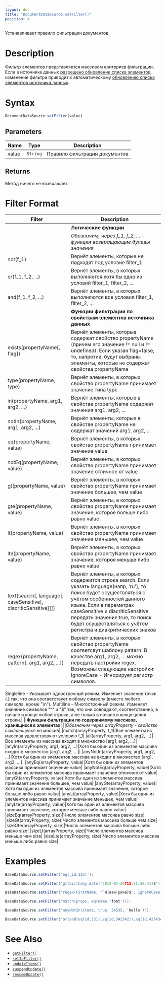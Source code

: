 ```yaml
---
layout: doc
title: "DocumentDataSource.setFilter()"
position: 4
---
```


Устанавливает правило фильтрации документов.

# Description

Фильтр элементов представляется массивом критериев фильтрации. 
Если в источнике данных [разрешено обновление списка элементов](../BaseDataSource.resumeUpdate/),
изменение фильтра приводит к автоматическому [обновлению списка элементов источника данных](../BaseDataSource.updateItems/).

# Syntax

```js
DocumentDataSource.setFilter(value)
```

## Parameters

|Name|Type|Description|
|----|----|-----------|
|value|`String`|Правило фильтрации документов|

## Returns

Метод ничего не возвращает.

# Filter Format

|Filter|Description|
|----|-----------|
||**Логические функции**|
||*Обозначим, через f_1, f_2, ... - функции возвращающие булевы значения*|
|not(f_1)|Вернёт элементы, которые не подходят под условие filter_1|
|or(f_1, f_2, ...)|Вернёт элементы, в которых выполняется хотя бы одно из условий filter_1, filter_2, ...|
|and(f_1, f_2, ...)|Вернёт элементы, в которых выполняются все условия filter_1, filter_2, ...|
||**Функции фильтрации по свойствам элементов источника данных**|
|exists(propertyName[, flag])|Вернёт элементы, которые содержат свойство propertyName (причем его значение != null и != undefined). Если указан flag=false, то, напротив, будут выбраны элементы, которые не содержат свойства propertyName|
|type(propertyName, type)|Вернёт элементы, в которых свойство propertyName принимает значение типа type|
|in(propertyName, arg1, arg2, ...)|Вернёт элементы, которые в свойстве propertyName содержат значения arg1, arg2, ...|
|notIn(propertyName, arg1, arg2, ...)|Вернёт элементы, которые в свойстве propertyName не содержат значений arg1, arg2, ...|
|eq(propertyName, value)|Вернёт элементы, в которых свойство propertyName принимает значение value|
|notEq(propertyName, value)|Вернёт элементы, в которых свойство propertyName принимает значение отличное от value|
|gt(propertyName, value)|Вернёт элементы, в которых свойство propertyName принимает значение большее, чем value|
|gte(propertyName, value)|Вернёт элементы, в которых свойство propertyName принимает значение, которое больше либо равно value|
|lt(propertyName, value)|Вернёт элементы, в которых свойство propertyName принимает значение меньшее, чем value|
|lte(propertyName, value)|Вернёт элементы, в которых свойство propertyName принимает значение, которое меньше либо равно value|
|text(search[, language[, caseSensitive[, diacriticSensitive]]])|Вернёт элементы, в которых содержится строка search. Если указать language(напр, 'ru'), то поиск будет осуществляться с учётом особенностей данного языка. Если в параметрах caseSensitive и diacriticSensitive передать значение true, то поиск будет осуществляться с учётом регистра и диакритических знаков|
|regex(propertyName, pattern[, arg1, arg2, ...])|Вернёт элементы, в которых свойство propertyName соответсвут шаблону pattern. В качестве arg1, arg2, ... можно передать настройки regex. Возможны следующие настройки: IgnoreCase - Игнорирует регистр символов.
Singleline - Указывает однострочный режим. Изменяет значение точки (.) так, что она соответствует любому символу (вместо любого символа, кроме "\n").
Multiline - Многострочный режим. Изменяет значение символов "^" и "$" так, что они совпадают, соответственно, в начале и конце любой строки, а не только в начале и конце целой строки.|
||**Функции фильтрации по содержимому массивов, хранящихся в элементах**|
||*Обозначим через arrayProperty - свойство ссылающееся на массив*|
|match(arrayProperty, f_1)|Все элементы из массива удовлетворяют условию f_1|
|all(arrayProperty, arg1, arg2, ...)|Все элементы из массива входят в множество [arg1, arg2, ...]|
|anyIn(arrayProperty, arg1, arg2, ...)|Хотя бы один из элементов массива входит в множество [arg1, arg2, ...]|
|anyNotIn(arrayProperty, arg1, arg2, ...)|Хотя бы один из элементов массива не входит в множество [arg1, arg2, ...]|
|anyEq(arrayProperty, value)|Хотя бы один из элементов массива принимает значение value|
|anyNotEq(arrayProperty, value)|Хотя бы один из элементов массива принимает значение отличное от value|
|anyGt(arrayProperty, value)|Хотя бы один из элементов массива принимает значение большее, чем value|
|anyGte(arrayProperty, value)|Хотя бы один из элементов массива принимает значение, которое больше либо равно value|
|anyLt(arrayProperty, value)|Хотя бы один из элементов массива принимает значение меньшее, чем value|
|anyLte(arrayProperty, value)|Хотя бы один из элементов массива принимает значение, которое меньше либо равно value|
|sizeEq(arrayProperty, size)|Число элементов массива равно size|
|sizeGt(arrayProperty, size)|Число элементов массива больше чем size|
|sizeGte(arrayProperty, size)|Число элементов массива больше либо равно size|
|sizeLt(arrayProperty, size)|Число элементов массива меньше чем size|
|sizeLte(arrayProperty, size)|Число элементов массива меньше либо равно size|

# Examples

```js
BaseDataSource.setFilter('eq(_id,123)');
```

```js
BaseDataSource.setFilter('gt(birthday,date('2012-01-26T13:51:50.417Z'))');
```

```js
BaseDataSource.setFilter('regex(FirstName, '^И(ван|рина)$', IgnoreCase)');
```

```js
BaseDataSource.setFilter('match(props, eq(name,'font')));
```

```js
BaseDataSource.setFilter('anyNotIn(items, true, 34535, 'hello')');
```

```js
BaseDataSource.setFilter('or(and(eq(id,231),eq(id,342342)),eq(id,423434))');
```

# See Also

* [`getFilter()`](../DocumentDataSource.getFilter/)
* [`setIdFilter()`](../DocumentDataSource.setIdFilter/)
* [`updateItems()`](../../BaseDataSource/BaseDataSource.updateItems/)
* [`suspendUpdate()`](../../BaseDataSource/BaseDataSource.suspendUpdate/)
* [`resumeUpdate()`](../../BaseDataSource/BaseDataSource.resumeUpdate/)